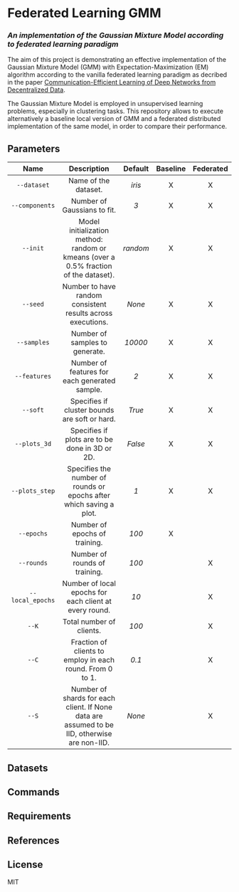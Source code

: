 # Federated Learning GMM
### _An implementation of the Gaussian Mixture Model according to federated learning paradigm_

The aim of this project is demonstrating an effective implementation of the Gaussian Mixture Model (GMM) with Expectation-Maximization (EM) algorithm according to the vanilla federated learning paradigm as decribed in the paper [Communication-Efficient Learning of Deep Networks from Decentralized Data](https://arxiv.org/abs/1602.05629).

The Gaussian Mixture Model is employed in unsupervised learning problems, especially in clustering tasks. This repository allows to execute alternatively a baseline local version of GMM and a federated distributed implementation of the same model, in order to compare their performance.

## Parameters
| Name | Description | Default | Baseline | Federated |
|:----:|:-----------:|:-------:|:--------:|:---------:|
| `--dataset` | Name of the dataset. | _iris_ | X | X |
| `--components` | Number of Gaussians to fit. | _3_ | X | X |
| `--init` | Model initialization method: random or kmeans (over a 0.5% fraction of the dataset). | _random_ | X | X |
| `--seed` | Number to have random consistent results across executions. | _None_| X | X |
| `--samples` | Number of samples to generate. | _10000_ | X | X |
| `--features` | Number of features for each generated sample. | _2_ | X | X |
| `--soft` | Specifies if cluster bounds are soft or hard. | _True_ | X | X |
| `--plots_3d` | Specifies if plots are to be done in 3D or 2D. | _False_ | X | X |
| `--plots_step` | Specifies the number of rounds or epochs after which saving a plot. | _1_ | X | X |
| `--epochs` | Number of epochs of training. | _100_ | X |  |
| `--rounds` | Number of rounds of training. | _100_ |  | X |
| `--local_epochs` | Number of local epochs for each client at every round. | _10_ |  | X |
| `--K` | Total number of clients. | _100_ |  | X |
| `--C` | Fraction of clients to employ in each round. From 0 to 1. | _0.1_ |  | X |
| `--S` | Number of shards for each client. If None data are assumed to be IID, otherwise are non-IID. | _None_ |  | X |

## Datasets

## Commands

## Requirements

## References

## License

MIT
